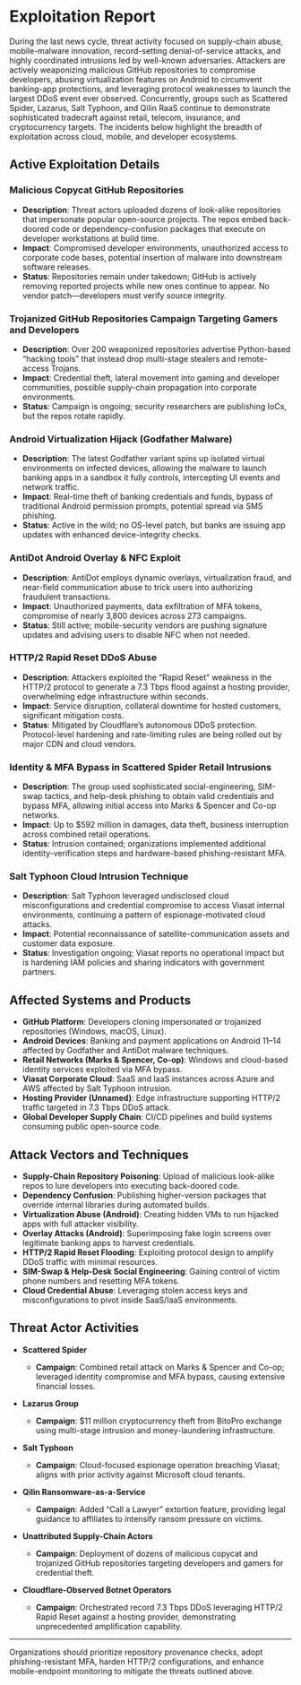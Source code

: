 # Exploitation Report

During the last news cycle, threat activity focused on supply-chain abuse, mobile-malware innovation, record-setting denial-of-service attacks, and highly coordinated intrusions led by well-known adversaries. Attackers are actively weaponizing malicious GitHub repositories to compromise developers, abusing virtualization features on Android to circumvent banking-app protections, and leveraging protocol weaknesses to launch the largest DDoS event ever observed. Concurrently, groups such as Scattered Spider, Lazarus, Salt Typhoon, and Qilin RaaS continue to demonstrate sophisticated tradecraft against retail, telecom, insurance, and cryptocurrency targets. The incidents below highlight the breadth of exploitation across cloud, mobile, and developer ecosystems.

## Active Exploitation Details

### Malicious Copycat GitHub Repositories
- **Description**: Threat actors uploaded dozens of look-alike repositories that impersonate popular open-source projects. The repos embed back-doored code or dependency-confusion packages that execute on developer workstations at build time.  
- **Impact**: Compromised developer environments, unauthorized access to corporate code bases, potential insertion of malware into downstream software releases.  
- **Status**: Repositories remain under takedown; GitHub is actively removing reported projects while new ones continue to appear. No vendor patch—developers must verify source integrity.  

### Trojanized GitHub Repositories Campaign Targeting Gamers and Developers
- **Description**: Over 200 weaponized repositories advertise Python-based “hacking tools” that instead drop multi-stage stealers and remote-access Trojans.  
- **Impact**: Credential theft, lateral movement into gaming and developer communities, possible supply-chain propagation into corporate environments.  
- **Status**: Campaign is ongoing; security researchers are publishing IoCs, but the repos rotate rapidly.  

### Android Virtualization Hijack (Godfather Malware)
- **Description**: The latest Godfather variant spins up isolated virtual environments on infected devices, allowing the malware to launch banking apps in a sandbox it fully controls, intercepting UI events and network traffic.  
- **Impact**: Real-time theft of banking credentials and funds, bypass of traditional Android permission prompts, potential spread via SMS phishing.  
- **Status**: Active in the wild; no OS-level patch, but banks are issuing app updates with enhanced device-integrity checks.  

### AntiDot Android Overlay & NFC Exploit
- **Description**: AntiDot employs dynamic overlays, virtualization fraud, and near-field communication abuse to trick users into authorizing fraudulent transactions.  
- **Impact**: Unauthorized payments, data exfiltration of MFA tokens, compromise of nearly 3,800 devices across 273 campaigns.  
- **Status**: Still active; mobile-security vendors are pushing signature updates and advising users to disable NFC when not needed.  

### HTTP/2 Rapid Reset DDoS Abuse
- **Description**: Attackers exploited the “Rapid Reset” weakness in the HTTP/2 protocol to generate a 7.3 Tbps flood against a hosting provider, overwhelming edge infrastructure within seconds.  
- **Impact**: Service disruption, collateral downtime for hosted customers, significant mitigation costs.  
- **Status**: Mitigated by Cloudflare’s autonomous DDoS protection. Protocol-level hardening and rate-limiting rules are being rolled out by major CDN and cloud vendors.  

### Identity & MFA Bypass in Scattered Spider Retail Intrusions
- **Description**: The group used sophisticated social-engineering, SIM-swap tactics, and help-desk phishing to obtain valid credentials and bypass MFA, allowing initial access into Marks & Spencer and Co-op networks.  
- **Impact**: Up to $592 million in damages, data theft, business interruption across combined retail operations.  
- **Status**: Intrusion contained; organizations implemented additional identity-verification steps and hardware-based phishing-resistant MFA.  

### Salt Typhoon Cloud Intrusion Technique
- **Description**: Salt Typhoon leveraged undisclosed cloud misconfigurations and credential compromise to access Viasat internal environments, continuing a pattern of espionage-motivated cloud attacks.  
- **Impact**: Potential reconnaissance of satellite-communication assets and customer data exposure.  
- **Status**: Investigation ongoing; Viasat reports no operational impact but is hardening IAM policies and sharing indicators with government partners.  

## Affected Systems and Products

- **GitHub Platform**: Developers cloning impersonated or trojanized repositories (Windows, macOS, Linux).  
- **Android Devices**: Banking and payment applications on Android 11–14 affected by Godfather and AntiDot malware techniques.  
- **Retail Networks (Marks & Spencer, Co-op)**: Windows and cloud-based identity services exploited via MFA bypass.  
- **Viasat Corporate Cloud**: SaaS and IaaS instances across Azure and AWS affected by Salt Typhoon intrusion.  
- **Hosting Provider (Unnamed)**: Edge infrastructure supporting HTTP/2 traffic targeted in 7.3 Tbps DDoS attack.  
- **Global Developer Supply Chain**: CI/CD pipelines and build systems consuming public open-source code.  

## Attack Vectors and Techniques

- **Supply-Chain Repository Poisoning**: Upload of malicious look-alike repos to lure developers into executing back-doored code.  
- **Dependency Confusion**: Publishing higher-version packages that override internal libraries during automated builds.  
- **Virtualization Abuse (Android)**: Creating hidden VMs to run hijacked apps with full attacker visibility.  
- **Overlay Attacks (Android)**: Superimposing fake login screens over legitimate banking apps to harvest credentials.  
- **HTTP/2 Rapid Reset Flooding**: Exploiting protocol design to amplify DDoS traffic with minimal resources.  
- **SIM-Swap & Help-Desk Social Engineering**: Gaining control of victim phone numbers and resetting MFA tokens.  
- **Cloud Credential Abuse**: Leveraging stolen access keys and misconfigurations to pivot inside SaaS/IaaS environments.  

## Threat Actor Activities

- **Scattered Spider**  
  - **Campaign**: Combined retail attack on Marks & Spencer and Co-op; leveraged identity compromise and MFA bypass, causing extensive financial losses.  

- **Lazarus Group**  
  - **Campaign**: $11 million cryptocurrency theft from BitoPro exchange using multi-stage intrusion and money-laundering infrastructure.  

- **Salt Typhoon**  
  - **Campaign**: Cloud-focused espionage operation breaching Viasat; aligns with prior activity against Microsoft cloud tenants.  

- **Qilin Ransomware-as-a-Service**  
  - **Campaign**: Added “Call a Lawyer” extortion feature, providing legal guidance to affiliates to intensify ransom pressure on victims.  

- **Unattributed Supply-Chain Actors**  
  - **Campaign**: Deployment of dozens of malicious copycat and trojanized GitHub repositories targeting developers and gamers for credential theft.  

- **Cloudflare-Observed Botnet Operators**  
  - **Campaign**: Orchestrated record 7.3 Tbps DDoS leveraging HTTP/2 Rapid Reset against a hosting provider, demonstrating unprecedented amplification capability.  

---

Organizations should prioritize repository provenance checks, adopt phishing-resistant MFA, harden HTTP/2 configurations, and enhance mobile-endpoint monitoring to mitigate the threats outlined above.